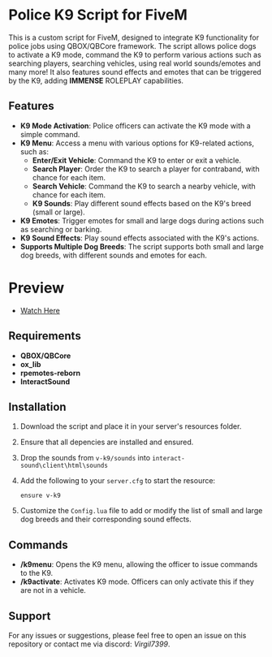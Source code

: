 # Police K9 Script for FiveM

This is a custom script for FiveM, designed to integrate K9 functionality for police jobs using QBOX/QBCore framework. The script allows police dogs to activate a K9 mode, command the K9 to perform various actions such as searching players, searching vehicles, using real world sounds/emotes and many more! It also features sound effects and emotes that can be triggered by the K9, adding **IMMENSE** ROLEPLAY capabilities.

## Features

- **K9 Mode Activation**: Police officers can activate the K9 mode with a simple command.
- **K9 Menu**: Access a menu with various options for K9-related actions, such as:
  - **Enter/Exit Vehicle**: Command the K9 to enter or exit a vehicle.
  - **Search Player**: Order the K9 to search a player for contraband, with chance for each item.
  - **Search Vehicle**: Command the K9 to search a nearby vehicle, with chance for each item.
  - **K9 Sounds**: Play different sound effects based on the K9's breed (small or large).
- **K9 Emotes**: Trigger emotes for small and large dogs during actions such as searching or barking.
- **K9 Sound Effects**: Play sound effects associated with the K9's actions.
- **Supports Multiple Dog Breeds**: The script supports both small and large dog breeds, with different sounds and emotes for each.

# Preview

- [Watch Here](https://streamable.com/dud0we)

## Requirements

- **QBOX/QBCore**
- **ox_lib**
- **rpemotes-reborn**
- **InteractSound**

## Installation

1. Download the script and place it in your server's resources folder.
2. Ensure that all depencies are installed and ensured.
3. Drop the sounds from ``v-k9/sounds`` into ``interact-sound\client\html\sounds``
4. Add the following to your `server.cfg` to start the resource:

   ```plaintext
   ensure v-k9
   ```

5. Customize the `Config.lua` file to add or modify the list of small and large dog breeds and their corresponding sound effects.

## Commands

- **/k9menu**: Opens the K9 menu, allowing the officer to issue commands to the K9.
- **/k9activate**: Activates K9 mode. Officers can only activate this if they are not in a vehicle.

## Support

For any issues or suggestions, please feel free to open an issue on this repository or contact me via discord: *Virgil7399*.
